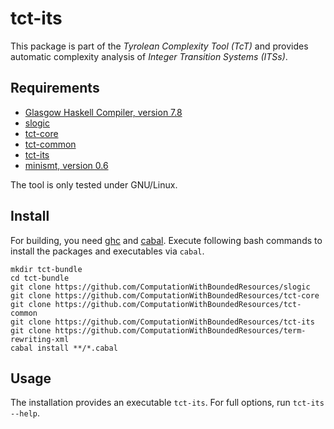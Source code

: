 tct-its
=======
This package is part of the _Tyrolean Complexity Tool (TcT)_ and provides
automatic complexity analysis of _Integer Transition Systems (ITSs)_.

Requirements
------------
  * [Glasgow Haskell Compiler, version 7.8](http://www.haskell.org/ghc/) 
  * [slogic](https://github.com/ComputationWithBoundedResources/slogic/)
  * [tct-core](https://github.com/ComputationWithBoundedResources/tct-core/)
  * [tct-common](https://github.com/ComputationWithBoundedResources/tct-common/)
  * [tct-its](https://github.com/ComputationWithBoundedResources/tct-its/)
  * [minismt, version 0.6](http://cl-informatik.uibk.ac.at/software/minismt/)

The tool is only tested under GNU/Linux.

Install
-------
For building, you need [ghc](http://www.haskell.org/ghc/) and
[cabal](http://www.haskell.org/cabal/). Execute following bash commands to
install the packages and executables via `cabal`.

  ```
  mkdir tct-bundle
  cd tct-bundle
  git clone https://github.com/ComputationWithBoundedResources/slogic
  git clone https://github.com/ComputationWithBoundedResources/tct-core
  git clone https://github.com/ComputationWithBoundedResources/tct-common
  git clone https://github.com/ComputationWithBoundedResources/tct-its
  git clone https://github.com/ComputationWithBoundedResources/term-rewriting-xml
  cabal install **/*.cabal
  ```

Usage
-----

The installation provides an executable `tct-its`. For full options, run
`tct-its --help`.

